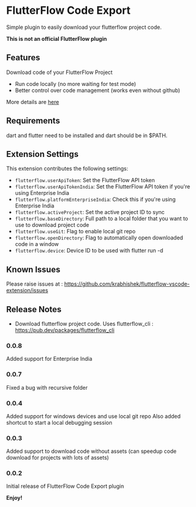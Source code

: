 # FlutterFlow Code Export

Simple plugin to easily download your flutterflow project code.

**This is not an official FlutterFlow plugin**

## Features

Download code of your FlutterFlow Project

- Run code locally (no more waiting for test mode)
- Better control over code management (works even without github)

More details are [here](https://community.flutterflow.io/c/show-your-work/vs-code-plugin-for-flutterflow-code-download)

## Requirements

dart and flutter need to be installed and dart should be in $PATH.

## Extension Settings

This extension contributes the following settings:

- `flutterflow.userApiToken`: Set the FlutterFlow API token
- `flutterflow.userApiTokenIndia`: Set the FlutterFlow API token if you're using Enterprise India
- `flutterflow.platformEnterpriseIndia`: Check this if you're using Enterprise India
- `flutterflow.activeProject`: Set the active project ID to sync
- `flutterflow.baseDirectory`: Full path to a local folder that you want to use to download project code
- `flutterflow.useGit`: Flag to enable local git repo
- `flutterflow.openDirectory`: Flag to automatically open downloaded code in a window
- `flutterflow.device`: Device ID to be used with flutter run -d

## Known Issues

Please raise issues at : https://github.com/krabhishek/flutterflow-vscode-extension/issues

## Release Notes

- Download flutterflow project code. Uses flutterflow_cli : https://pub.dev/packages/flutterflow_cli

### 0.0.8

Added support for Enterprise India

### 0.0.7

Fixed a bug with recursive folder

### 0.0.4

Added support for windows devices and use local git repo
Also added shortcut to start a local debugging session

### 0.0.3

Added support to download code without assets (can speedup code download for projects with lots of assets)

### 0.0.2

Initial release of FlutterFlow Code Export plugin

**Enjoy!**
